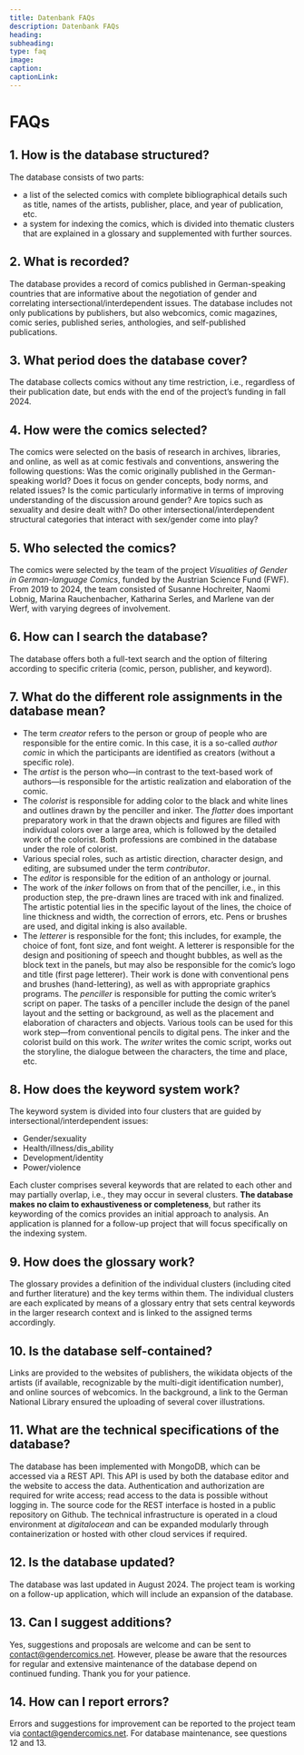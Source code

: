 ```yaml
---
title: Datenbank FAQs
description: Datenbank FAQs
heading:
subheading:
type: faq
image:
caption:
captionLink:
---
```


# FAQs

## 1. How is the database structured?

The database consists of two parts:

- a list of the selected comics with complete bibliographical details such as title, names of the artists, publisher, place, and year of publication, etc.
- a system for indexing the comics, which is divided into thematic clusters that are explained in a glossary and supplemented with further sources.

## 2. What is recorded?

The database provides a record of comics published in German-speaking countries that are informative about the negotiation of gender and correlating intersectional/interdependent issues. The database includes not only publications by publishers, but also webcomics, comic magazines, comic series, published series, anthologies, and self-published publications.

## 3. What period does the database cover?

The database collects comics without any time restriction, i.e., regardless of their publication date, but ends with the end of the project’s funding in fall 2024.

## 4. How were the comics selected?

The comics were selected on the basis of research in archives, libraries, and online, as well as at comic festivals and conventions, answering the following questions: Was the comic originally published in the German-speaking world? Does it focus on gender concepts, body norms, and related issues? Is the comic particularly informative in terms of improving understanding of the discussion around gender? Are topics such as sexuality and desire dealt with? Do other intersectional/interdependent structural categories that interact with sex/gender come into play?

## 5. Who selected the comics?

The comics were selected by the team of the project _Visualities of Gender in German-language Comics_, funded by the Austrian Science Fund (FWF). From 2019 to 2024, the team consisted of Susanne Hochreiter, Naomi Lobnig, Marina Rauchenbacher, Katharina Serles, and Marlene van der Werf, with varying degrees of involvement.

## 6. How can I search the database?

The database offers both a full-text search and the option of filtering according to specific criteria (comic, person, publisher, and keyword).

## 7. What do the different role assignments in the database mean?

- The term _creator_ refers to the person or group of people who are responsible for the entire comic. In this case, it is a so-called _author comic_ in which the participants are identified as creators (without a specific role).
- The _artist_ is the person who—in contrast to the text-based work of authors—is responsible for the artistic realization and elaboration of the comic.
- The _colorist_ is responsible for adding color to the black and white lines and outlines drawn by the penciller and inker. The _flatter_ does important preparatory work in that the drawn objects and figures are filled with individual colors over a large area, which is followed by the detailed work of the colorist. Both professions are combined in the database under the role of colorist.
- Various special roles, such as artistic direction, character design, and editing, are subsumed under the term _contributor_.
- The _editor_ is responsible for the edition of an anthology or journal.
- The work of the _inker_ follows on from that of the penciller, i.e., in this production step, the pre-drawn lines are traced with ink and finalized. The artistic potential lies in the specific layout of the lines, the choice of line thickness and width, the correction of errors, etc. Pens or brushes are used, and digital inking is also available.
- The _letterer_ is responsible for the font; this includes, for example, the choice of font, font size, and font weight. A letterer is responsible for the design and positioning of speech and thought bubbles, as well as the block text in the panels, but may also be responsible for the comic’s logo and title (first page letterer). Their work is done with conventional pens and brushes (hand-lettering), as well as with appropriate graphics programs.
  The _penciller_ is responsible for putting the comic writer’s script on paper. The tasks of a penciller include the design of the panel layout and the setting or background, as well as the placement and elaboration of characters and objects. Various tools can be used for this work step—from conventional pencils to digital pens. The inker and the colorist build on this work.
  The _writer_ writes the comic script, works out the storyline, the dialogue between the characters, the time and place, etc.

## 8. How does the keyword system work?

The keyword system is divided into four clusters that are guided by intersectional/interdependent issues:

- Gender/sexuality
- Health/illness/dis_ability
- Development/identity
- Power/violence

Each cluster comprises several keywords that are related to each other and may partially overlap, i.e., they may occur in several clusters. **The database makes no claim to exhaustiveness or completeness**, but rather its keywording of the comics provides an initial approach to analysis. An application is planned for a follow-up project that will focus specifically on the indexing system.

## 9. How does the glossary work?

The glossary provides a definition of the individual clusters (including cited and further literature) and the key terms within them.
The individual clusters are each explicated by means of a glossary entry that sets central keywords in the larger research context and is linked to the assigned terms accordingly.

## 10. Is the database self-contained?

Links are provided to the websites of publishers, the wikidata objects of the artists (if available, recognizable by the multi-digit identification number), and online sources of webcomics. In the background, a link to the German National Library ensured the uploading of several cover illustrations.

## 11. What are the technical specifications of the database?

The database has been implemented with MongoDB, which can be accessed via a REST API. This API is used by both the database editor and the website to access the data. Authentication and authorization are required for write access; read access to the data is possible without logging in. The source code for the REST interface is hosted in a public repository on Github. The technical infrastructure is operated in a cloud environment at _digitalocean_ and can be expanded modularly through containerization or hosted with other cloud services if required.

## 12. Is the database updated?

The database was last updated in August 2024. The project team is working on a follow-up application, which will include an expansion of the database.

## 13. Can I suggest additions?

Yes, suggestions and proposals are welcome and can be sent to [contact@gendercomics.net](contact@gendercomics.net). However, please be aware that the resources for regular and extensive maintenance of the database depend on continued funding. Thank you for your patience.

## 14. How can I report errors?

Errors and suggestions for improvement can be reported to the project team via [contact@gendercomics.net](contact@gendercomics.net). For database maintenance, see questions 12 and 13.
